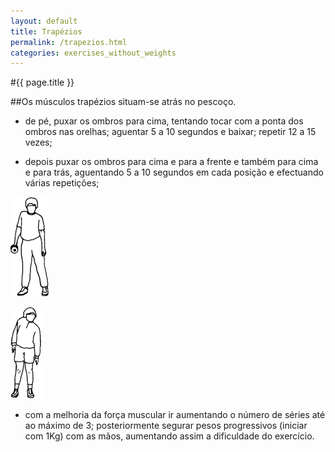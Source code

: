 ```yaml
---
layout: default
title: Trapézios
permalink: /trapezios.html
categories: exercises_without_weights
---
```


#{{ page.title }}

##Os músculos trapézios situam-se atrás no pescoço.

* de pé, puxar os ombros para cima, tentando tocar com a ponta dos ombros nas orelhas; aguentar 5 a 10 segundos e baixar; repetir 12 a 15 vezes;

* depois puxar os ombros para cima e para a frente e também para cima e para trás, aguentando 5 a 10 segundos em cada posição e efectuando várias repetições;

![Trapézios](assets/trapezios-1.gif)

![Trapézios](assets/trapezios-2.gif)

* com a melhoria da força muscular ir aumentando o número de séries até ao máximo de 3; posteriormente segurar pesos progressivos (iniciar com 1Kg) com as mãos, aumentando assim a dificuldade do exercício.
